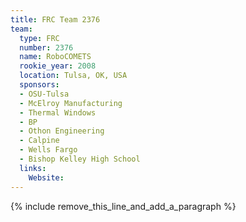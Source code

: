 ```yaml
---
title: FRC Team 2376
team:
  type: FRC
  number: 2376
  name: RoboCOMETS
  rookie_year: 2008
  location: Tulsa, OK, USA
  sponsors:
  - OSU-Tulsa
  - McElroy Manufacturing
  - Thermal Windows
  - BP
  - Othon Engineering
  - Calpine
  - Wells Fargo
  - Bishop Kelley High School
  links:
    Website:
---
```


{% include remove_this_line_and_add_a_paragraph %}